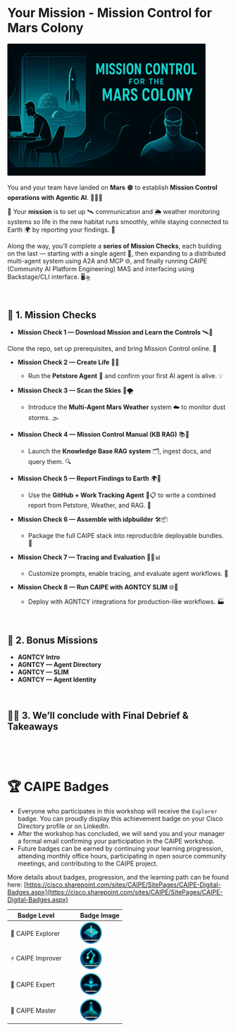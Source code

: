# Your Mission - Mission Control for Mars Colony

<img src="images/mission-control.svg" alt="Mission Control" width="450">

You and your team have landed on **Mars** 🟠 to establish **Mission Control operations with Agentic AI**. 📡🤖🚀

🎯 Your **mission** is to set up 🛰️ communication and 🌦️ weather monitoring systems so life in the new habitat runs smoothly, while staying connected to Earth 🌍 by reporting your findings. 📡

Along the way, you’ll complete a **series of Mission Checks**, each building on the last — starting with a single agent 🤖, then expanding to a distributed multi-agent system using A2A and MCP 🌐, and finally running CAIPE (Community AI Platform Engineering) MAS and interfacing using Backstage/CLI interface. 🖥️🛸

&nbsp;

## 🧭 1. Mission Checks

- **Mission Check 1 — Download Mission and Learn the Controls** 🛰️📝

Clone the repo, set up prerequisites, and bring Mission Control online. 🚀

- **Mission Check 2 — Create Life** 🧬🤖
    - Run the **Petstore Agent** 🐾 and confirm your first AI agent is alive. 💡

- **Mission Check 3 — Scan the Skies** 🌌🌪️
    - Introduce the **Multi-Agent Mars Weather** system ☁️ to monitor dust storms. 🌫️

- **Mission Check 4 — Mission Control Manual (KB RAG)** 📚🧠
    - Launch the **Knowledge Base RAG system** 🗂️, ingest docs, and query them. 🔍

- **Mission Check 5 — Report Findings to Earth** 🌍📝
    - Use the **GitHub + Work Tracking Agent** 🐙📋 to write a combined report from Petstore, Weather, and RAG. 📨

- **Mission Check 6 — Assemble with idpbuilder** 🛠️📦
    - Package the full CAIPE stack into reproducible deployable bundles. 🎁

- **Mission Check 7 — Tracing and Evaluation** 🕵️‍♂️📊
    - Customize prompts, enable tracing, and evaluate agent workflows. 🧪

- **Mission Check 8 — Run CAIPE with AGNTCY SLIM** 🌐🤝
    - Deploy with AGNTCY integrations for production-like workflows. 🏭

&nbsp;

## 🎯 2. Bonus Missions

* **AGNTCY Intro**
* **AGNTCY — Agent Directory**
* **AGNTCY — SLIM**
* **AGNTCY — Agent Identity**

&nbsp;

## 🏁📢 3. We’ll conclude with **Final Debrief & Takeaways**

&nbsp;

&nbsp;

# 🏆 CAIPE Badges

- Everyone who participates in this workshop will receive the `Explorer` badge. You can proudly display this achievement badge on your Cisco Directory profile or on LinkedIn.
- After the workshop has concluded, we will send you and your manager a formal email confirming your participation in the CAIPE workshop.
- Future badges can be earned by continuing your learning progression, attending monthly office hours, participating in open source community meetings, and contributing to the CAIPE project.

More details about badges, progression, and the learning path can be found here:
[https://cisco.sharepoint.com/sites/CAIPE/SitePages/CAIPE-Digital-Badges.aspx](https://cisco.sharepoint.com/sites/CAIPE/SitePages/CAIPE-Digital-Badges.aspx)

| Badge Level        |   |   | Badge Image                                                                 |
|--------------------|---|---|-----------------------------------------------------------------------------|
| 🚀 CAIPE Explorer  |   |   | <img src="images/badge-explorer.svg" alt="CAIPE Explorer" width="50">      |
| ⚡ CAIPE Improver  |   |   | <img src="images/badge-improver.svg" alt="CAIPE Improver" width="50">      |
| 🎯 CAIPE Expert    |   |   | <img src="images/badge-expert.svg" alt="CAIPE Expert" width="50">          |
| 👑 CAIPE Master    |   |   | <img src="images/badge-master.svg" alt="CAIPE Master" width="50">          |